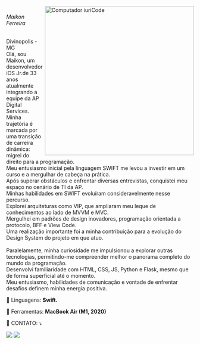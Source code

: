 <img src="https://raw.githubusercontent.com/MicaelliMedeiros/micaellimedeiros/master/image/computer-illustration.png" min-width="400px" max-width="400px" width="400px" align="right" alt="Computador iuriCode">

<p align="left"> 
  <h6>Maikon Ferreira</h6>
   Divinopolis -MG</br>
Olá, sou Maikon, um desenvolvedor iOS Jr.de 33 anos atualmente integrando a equipe da AP Digital Services.</br>
Minha trajetória é marcada por uma transição de carreira dinâmica: migrei do direito para a programação.</br> 
Meu entusiasmo inicial pela linguagem SWIFT me levou a investir em um curso e a mergulhar de cabeça na prática.</br> 
Após superar obstáculos e enfrentar diversas entrevistas, conquistei meu espaço no cenário de TI da AP.</br>
Minhas habilidades em SWIFT evoluíram consideravelmente nesse percurso.</br> 
Explorei arquiteturas como VIP, que ampliaram meu leque de conhecimentos ao lado de MVVM e MVC.</br>
Mergulhei em padrões de design inovadores, programação orientada a protocolo, BFF e View Code.</br>
Uma realização importante foi a minha contribuição para a evolução do Design System do projeto em que atuo.</br>
</br>  
Paralelamente, minha curiosidade me impulsionou a explorar outras tecnologias, permitindo-me compreender melhor o panorama completo do mundo da programação.</br>
Desenvolvi familiaridade com HTML, CSS, JS, Python e Flask, mesmo que de forma superficial até o momento.</br>
Meu entusiasmo, habilidades de comunicação e vontade de enfrentar desafios definem minha energia positiva.</p>
</p>

<p align="left">
  🦄 Linguagens: <strong>Swift.</strong>
</p>

<p align="left">
  💼 Ferramentas: <strong>MacBook Air (M1, 2020)</strong>
</p>

<p align="left">
  💌 CONTATO: ⤵️


</p>

<p align="left">
  <a href="https://www.linkedin.com/in/maikonferreiradev" alt="Linkedin">
  <img src="https://img.shields.io/badge/-Linkedin-0e76a8?style=flat-square&logo=Linkedin&logoColor=white"/></a>

  <a href="https://acesse.one/FtjR2" alt="WhatsApp">
  <img src="https://img.shields.io/badge/-WhatsApp-25d366?style=flat-square&labelColor=25d366&logo=whatsapp&logoColor=white&link=WPP AQUI"/></a>
</p>  
